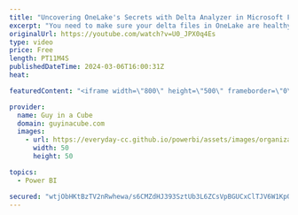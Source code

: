 ```yaml
---
title: "Uncovering OneLake's Secrets with Delta Analyzer in Microsoft Fabric"
excerpt: "You need to make sure your delta files in OneLake are healthy! Phil has you covered with a Delta Analyzer notebook that you can use within Microsoft Fabric to check on things.  Delta Analyzer https://aka.ms/deltaanalyzer  Phil Seamark https://twitter.com/PhilSeamark https://www.linkedin.com/in/seamark/"
originalUrl: https://youtube.com/watch?v=U0_JPX0q4Es
type: video
price: Free
length: PT11M4S
publishedDateTime: 2024-03-06T16:00:31Z
heat: 

featuredContent: "<iframe width=\"800\" height=\"500\" frameborder=\"0\" src=\"https://www.youtube.com/embed/U0_JPX0q4Es\" allow=\"accelerometer; autoplay; encrypted-media; gyroscope; picture-in-picture\" allowfullscreen></iframe>"

provider:
  name: Guy in a Cube
  domain: guyinacube.com
  images:
    - url: https://everyday-cc.github.io/powerbi/assets/images/organizations/guyinacube.com-50x50.jpg
      width: 50
      height: 50

topics:
  - Power BI

secured: "wtjObHKtBzTV2nRwhewa/s6CMZdHJ393SztUb3L6ZCsVpBGUCxClTJV6W1KpQ9fGO2iNEgUselacgaA6eISuOm8bXC5vD51S2d1YkP5PSXtDjpeMgq36KdoyDKX2gO26N5f/584N1yEZ1bXJmBQ1gz9dXCYgYrNC7kCdbT4MsxU0GXqrKf+6NXYSurK8m8VgPyEdlFCmT9tfEhT26jBrzo4SZe4Dqq+/7OxZ+8FNUMX05K8ja6dDoiMJTW1FUOqjvxIDEKp8ySMM7Xaaf4Fa+tPULRn4qeSQrelrZJ6hisM6uZZViIAwMM4TzBqN7v4WBf/NTF9DovjSBX5Dj2WPuzs0vMlphfaYIDR43YKO99RbuGoCDHZfXkjlX6RR8AEVsQ+yHZdba6+f/rTvyA0iZxo8AaTegFYucWGV5VvfIts=;ddM3a5IcnQUtFFHOX9LMVA=="
---
```


